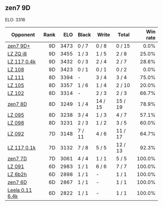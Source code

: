 ## zen7 9D ##

ELO: 3316

Opponent | Rank | ELO | Black | Write | Total | Win rate
---------|-----:|----:|-------|-------|-------|-------:
[zen7 9D+](zen7%209D+.md) | 9D | 3473 | 0 / 7 | 0 / 8 | 0 / 15 | 0.0%
[LZ ZQ i8](LZ%20ZQ%20i8.md) | 9D | 3455 | 1 / 3 | 1 / 5 | 2 / 8 | 25.0%
[LZ 117 0.4k](LZ%20117%200.4k.md) | 9D | 3432 | 0 / 3 | 2 / 4 | 2 / 7 | 28.6%
[LZ 108](LZ%20108.md) | 9D | 3423 | 0 / 1 | 0 / 1 | 0 / 2 | 0.0%
[LZ 111](LZ%20111.md) | 8D | 3394 | - | 3 / 4 | 3 / 4 | 75.0%
[LZ 105](LZ%20105.md) | 8D | 3357 | 1 / 6 | 1 / 4 | 2 / 10 | 20.0%
[LZ 102](LZ%20102.md) | 8D | 3314 | - | 2 / 3 | 2 / 3 | 66.7%
[zen7 8D](zen7%208D.md) | 8D | 3249 | 1 / 4 | 14 / 15 | 15 / 19 | 78.9%
[LZ 095](LZ%20095.md) | 8D | 3238 | 3 / 4 | 1 / 3 | 4 / 7 | 57.1%
[LZ 098](LZ%20098.md) | 8D | 3231 | 2 / 3 | 1 / 2 | 3 / 5 | 60.0%
[LZ 092](LZ%20092.md) | 7D | 3148 | 7 / 11 | 4 / 6 | 11 / 17 | 64.7%
[LZ 117 0.1k](LZ%20117%200.1k.md) | 7D | 3132 | 7 / 8 | 5 / 5 | 12 / 13 | 92.3%
[zen7 7D](zen7%207D.md) | 7D | 3061 | 4 / 4 | 1 / 1 | 5 / 5 | 100.0%
[LZ 091](LZ%20091.md) | 6D | 2983 | 1 / 1 | 6 / 6 | 7 / 7 | 100.0%
[LZ 6b2h](LZ%206b2h.md) | 6D | 2898 | 1 / 1 | - | 1 / 1 | 100.0%
[zen7 6D](zen7%206D.md) | 6D | 2867 | 1 / 1 | - | 1 / 1 | 100.0%
[Leela 0.11 6.4k](Leela%200.11%206.4k.md) | 6D | 2822 | 1 / 1 | - | 1 / 1 | 100.0%
